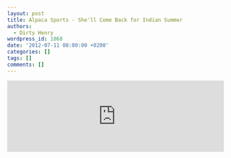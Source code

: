 ```yaml
---
layout: post
title: Alpaca Sports - She'll Come Back for Indian Summer
authors:
  - Dirty Henry
wordpress_id: 1068
date: '2012-07-11 08:00:00 +0200'
categories: []
tags: []
comments: []
---
```

<iframe width="100%" height="166" scrolling="no" frameborder="no" src="http://w.soundcloud.com/player/?url=http%3A%2F%2Fapi.soundcloud.com%2Ftracks%2F49963498&show_artwork=true"></iframe>
